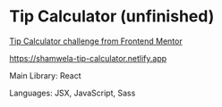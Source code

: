 # Tip Calculator (unfinished)

[Tip Calculator challenge from Frontend Mentor](https://www.frontendmentor.io/challenges/tip-calculator-app-ugJNGbJUX)

https://shamwela-tip-calculator.netlify.app

Main Library: React

Languages: JSX, JavaScript, Sass

